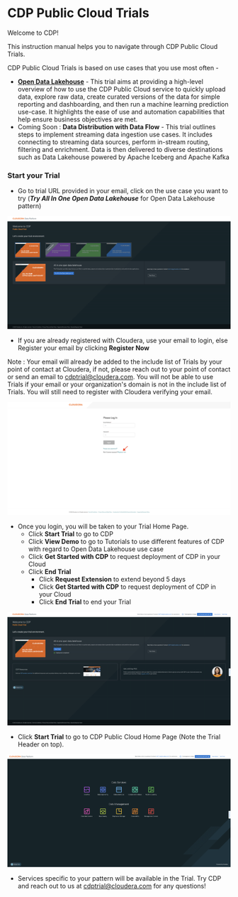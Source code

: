# CDP Public Cloud Trials

Welcome to CDP!

This instruction manual helps you to navigate through CDP Public Cloud Trials.

CDP Public Cloud Trials is based on use cases that you use most often - 

- [**Open Data Lakehouse**](https://github.com/cdp-trial-patterns/opendatalakehouse) - This trial aims at providing a high-level overview of how to use the CDP Public Cloud service to quickly upload data, explore raw data, create curated versions of the data for simple reporting and dashboarding, and then run a machine learning prediction use-case. It highlights the ease of use and automation capabilities that help ensure business objectives are met.
- Coming Soon : **Data Distribution with Data Flow** - This trial outlines steps to implement streaming data ingestion use cases. It includes connecting to streaming data sources, perform in-stream routing, filtering and enrichment. Data is then delivered to diverse destinations such as Data Lakehouse powered by Apache Iceberg and Apache Kafka

### Start your Trial

- Go to trial URL provided in your email, click on the use case you want to try (_**Try All In One Open Data Lakehouse**_ for Open Data Lakehouse pattern)

![Screenshot20230531at51048PM.png](images/Screenshot20230531at51048PM.png)

- If you are already registered with Cloudera, use your email to login, else Register your email by clicking **Register Now** 

Note : Your email will already be added to the include list of Trials by your point of contact at Cloudera, if not, please reach out to your point of contact or send an email to cdptrial@cloudera.com. You will not be able to use Trials if your email or your organization's domain is not in the include list of Trials. You will still need to register with Cloudera verifying your email.

![Screenshot20230601at125303PM.png](images/Screenshot20230601at125303PM.png)

- Once you login, you will be taken to your Trial Home Page. 
  - Click **Start Trial** to go to CDP
  - Click **View Demo** to go to Tutorials to use different features of CDP with regard to Open Data Lakehouse use case
  - Click **Get Started with CDP** to request deployment of CDP in your Cloud
  - Click **End Trial** 
    - Click **Request Extension** to extend beyond 5 days
    - Click **Get Started with CDP** to request deployment of CDP in your Cloud
    - Click **End Trial** to end your Trial

![Screenshot20230531at51203PM.png](images/Screenshot20230531at51203PM.png)

- Click **Start Trial** to go to CDP Public Cloud Home Page (Note the Trial Header on top). 

![Screenshot20230531at51240PM.png](images/Screenshot20230531at51240PM.png)

- Services specific to your pattern will be available in the Trial. Try CDP and reach out to us at cdptrial@cloudera.com for any questions!

